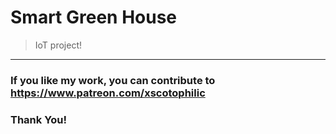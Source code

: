 # Smart Green House
> IoT project!

---

### If you like my work, you can contribute to https://www.patreon.com/xscotophilic

### Thank You!